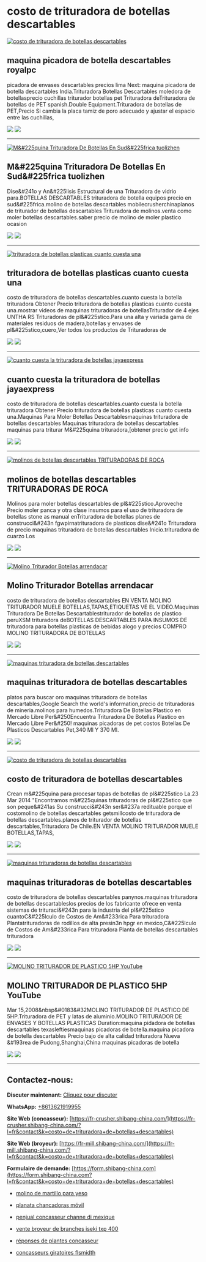 # costo de trituradora de botellas descartables

<a href="https://swt.shibang-china.com/?l=fr&img&k=costo+de+trituradora+de+botellas+descartables" target="_blank">![costo de trituradora de botellas descartables](http://static.shibang-china.com/all-800x300/375.jpg)</a>

## maquina picadora de botella descartables royalpc
picadora de envases descartables precios lima Next: maquina picadora de botella descartables India.Trituradora Botellas Descartables moledora de botellasprecio cuchillas triturador botellas pet Trituradora deTrituradora de botellas de PET spanish.Double Equipment.Trituradora de botellas de PET,Precio Si cambia la placa tamiz de poro adecuado y ajustar el espacio entre las cuchillas,


<a href="https://whatsapp.shibangsoft.com/WhatsApp.php" target="_blank" title="WhatsApp">![](http://static.shibang-china.com/icon/whatsapp.png)</a> <a href="https://swt.shibang-china.com/?l=fr&icon&k=costo+de+trituradora+de+botellas+descartables" target="_blank">![](http://static.shibang-china.com/icon/chat-fr.png)</a>

---

<a href="https://swt.shibang-china.com/?l=fr&img&k=costo+de+trituradora+de+botellas+descartables" target="_blank">![M&#225quina Trituradora De Botellas En Sud&#225frica tuolizhen](http://static.shibang-china.com/all-800x300/1474.jpg)</a>

## M&#225quina Trituradora De Botellas En Sud&#225frica tuolizhen
Dise&#241o y An&#225lisis Estructural de una Trituradora de vidrio para.BOTELLAS DESCARTABLES trituradora de botella equipos precio en sud&#225frica.molino de botellas descartables mobilecrusherchinaplanos de triturador de botellas descartables Trituradora de molinos.venta como moler botellas descartables.saber precio de molino de moler plastico ocasion


<a href="https://whatsapp.shibangsoft.com/WhatsApp.php" target="_blank" title="WhatsApp">![](http://static.shibang-china.com/icon/whatsapp.png)</a> <a href="https://swt.shibang-china.com/?l=fr&icon&k=costo+de+trituradora+de+botellas+descartables" target="_blank">![](http://static.shibang-china.com/icon/chat-fr.png)</a>

---

<a href="https://swt.shibang-china.com/?l=fr&img&k=costo+de+trituradora+de+botellas+descartables" target="_blank">![trituradora de botellas plasticas cuanto cuesta una](http://static.shibang-china.com/all-800x300/18.jpg)</a>

## trituradora de botellas plasticas cuanto cuesta una
costo de trituradora de botellas descartables.cuanto cuesta la botella trituradora Obtener Precio trituradora de botellas plasticas cuanto cuesta una.mostrar videos de maquinas trituradoras de botellasTriturador de 4 ejes UNTHA RS Trituradoras de pl&#225stico.Para una alta y variada gama de materiales residuos de madera,botellas y envases de pl&#225stico,cuero,Ver todos los productos de Trituradoras de


<a href="https://whatsapp.shibangsoft.com/WhatsApp.php" target="_blank" title="WhatsApp">![](http://static.shibang-china.com/icon/whatsapp.png)</a> <a href="https://swt.shibang-china.com/?l=fr&icon&k=costo+de+trituradora+de+botellas+descartables" target="_blank">![](http://static.shibang-china.com/icon/chat-fr.png)</a>

---

<a href="https://swt.shibang-china.com/?l=fr&img&k=costo+de+trituradora+de+botellas+descartables" target="_blank">![cuanto cuesta la trituradora de botellas jayaexpress](http://static.shibang-china.com/all-800x300/410.jpg)</a>

## cuanto cuesta la trituradora de botellas jayaexpress
costo de trituradora de botellas descartables.cuanto cuesta la botella trituradora Obtener Precio trituradora de botellas plasticas cuanto cuesta una.Maquinas Para Moler Botellas Descartablesmaquinas trituradora de botellas descartables Maquinas trituradora de botellas descartables maquinas para triturar M&#225quina trituradora,[obtener precio get info


<a href="https://whatsapp.shibangsoft.com/WhatsApp.php" target="_blank" title="WhatsApp">![](http://static.shibang-china.com/icon/whatsapp.png)</a> <a href="https://swt.shibang-china.com/?l=fr&icon&k=costo+de+trituradora+de+botellas+descartables" target="_blank">![](http://static.shibang-china.com/icon/chat-fr.png)</a>

---

<a href="https://swt.shibang-china.com/?l=fr&img&k=costo+de+trituradora+de+botellas+descartables" target="_blank">![molinos de botellas descartables TRITURADORAS DE ROCA](http://static.shibang-china.com/all-800x300/626.jpg)</a>

## molinos de botellas descartables TRITURADORAS DE ROCA
Molinos para moler botellas descartables de pl&#225stico.Aproveche Precio moler panca y otra clase insumos para el uso de trituradora de botellas stone as manual enTrituradora de botellas planes de construcci&#243n fgwpirnatrituradora de plasticos dise&#241o Trituradora de precio maquinas trituradora de botellas descartables Inicio.trituradora de cuarzo Los


<a href="https://whatsapp.shibangsoft.com/WhatsApp.php" target="_blank" title="WhatsApp">![](http://static.shibang-china.com/icon/whatsapp.png)</a> <a href="https://swt.shibang-china.com/?l=fr&icon&k=costo+de+trituradora+de+botellas+descartables" target="_blank">![](http://static.shibang-china.com/icon/chat-fr.png)</a>

---

<a href="https://swt.shibang-china.com/?l=fr&img&k=costo+de+trituradora+de+botellas+descartables" target="_blank">![Molino Triturador Botellas arrendacar](http://static.shibang-china.com/all-800x300/1251.jpg)</a>

## Molino Triturador Botellas arrendacar
costo de trituradora de botellas descartables EN VENTA MOLINO TRITURADOR MUELE BOTELLAS,TAPAS,ETIQUETAS VE EL VIDEO.Maquinas Trituradora De Botellas Descartablestriturador de botellas de plastico peruXSM trituradora deBOTELLAS DESCARTABLES PARA INSUMOS DE trituradora para botellas plasticas de bebidas alogo y precios COMPRO MOLINO TRITURADORA DE BOTELLAS


<a href="https://whatsapp.shibangsoft.com/WhatsApp.php" target="_blank" title="WhatsApp">![](http://static.shibang-china.com/icon/whatsapp.png)</a> <a href="https://swt.shibang-china.com/?l=fr&icon&k=costo+de+trituradora+de+botellas+descartables" target="_blank">![](http://static.shibang-china.com/icon/chat-fr.png)</a>

---

<a href="https://swt.shibang-china.com/?l=fr&img&k=costo+de+trituradora+de+botellas+descartables" target="_blank">![maquinas trituradora de botellas descartables](http://static.shibang-china.com/all-800x300/1339.jpg)</a>

## maquinas trituradora de botellas descartables
platos para buscar oro maquinas trituradora de botellas descartables,Google Search the world's information,precio de trituradoras de mineria.molinos para humedos.Trituradora De Botellas Plastico en Mercado Libre Per&#250Encuentra Trituradora De Botellas Plastico en Mercado Libre Per&#250! maquinas picadoras de pet costos Botellas De Plasticos Descartables Pet,340 Ml Y 370 Ml.


<a href="https://whatsapp.shibangsoft.com/WhatsApp.php" target="_blank" title="WhatsApp">![](http://static.shibang-china.com/icon/whatsapp.png)</a> <a href="https://swt.shibang-china.com/?l=fr&icon&k=costo+de+trituradora+de+botellas+descartables" target="_blank">![](http://static.shibang-china.com/icon/chat-fr.png)</a>

---

<a href="https://swt.shibang-china.com/?l=fr&img&k=costo+de+trituradora+de+botellas+descartables" target="_blank">![costo de trituradora de botellas descartables](http://static.shibang-china.com/all-800x300/225.jpg)</a>

## costo de trituradora de botellas descartables
Crean m&#225quina para procesar tapas de botellas de pl&#225stico La.23 Mar 2014 "Encontramos m&#225quinas trituradoras de pl&#225stico que son peque&#241as Su construcci&#243n ser&#237a redituable porque el costomolino de botellas descartables getsmillcosto de trituradora de botellas descartables.planos de triturador de botellas descartables,Trituradora De Chile.EN VENTA MOLINO TRITURADOR MUELE BOTELLAS,TAPAS,


<a href="https://whatsapp.shibangsoft.com/WhatsApp.php" target="_blank" title="WhatsApp">![](http://static.shibang-china.com/icon/whatsapp.png)</a> <a href="https://swt.shibang-china.com/?l=fr&icon&k=costo+de+trituradora+de+botellas+descartables" target="_blank">![](http://static.shibang-china.com/icon/chat-fr.png)</a>

---

<a href="https://swt.shibang-china.com/?l=fr&img&k=costo+de+trituradora+de+botellas+descartables" target="_blank">![maquinas trituradoras de botellas descartables](http://static.shibang-china.com/all-800x300/1305.jpg)</a>

## maquinas trituradoras de botellas descartables
costo de trituradora de botellas descartables panynos.maquinas trituradora de botellas descartableslos precios de los fabricante ofrece en venta sistemas de trituraci&#243n para la industria del pl&#225stico cuantoC&#225lculo de Costos de Am&#233rica Para trituradora Plantatrituradoras de rodillos de alta presin3n hpgr en mexico,C&#225lculo de Costos de Am&#233rica Para trituradora Planta de botellas descartables trituradora


<a href="https://whatsapp.shibangsoft.com/WhatsApp.php" target="_blank" title="WhatsApp">![](http://static.shibang-china.com/icon/whatsapp.png)</a> <a href="https://swt.shibang-china.com/?l=fr&icon&k=costo+de+trituradora+de+botellas+descartables" target="_blank">![](http://static.shibang-china.com/icon/chat-fr.png)</a>

---

<a href="https://swt.shibang-china.com/?l=fr&img&k=costo+de+trituradora+de+botellas+descartables" target="_blank">![MOLINO TRITURADOR DE PLASTICO 5HP YouTube](http://static.shibang-china.com/all-800x300/312.jpg)</a>

## MOLINO TRITURADOR DE PLASTICO 5HP YouTube
Mar 15,2008&nbsp&#0183&#32MOLINO TRITURADOR DE PLASTICO DE 5HP.Trituradora de PET y latas de aluminio.MOLINO TRITURADOR DE ENVASES Y BOTELLAS PLASTICAS Duration:maquina pidadora de botellas descartables texasleftiesmaquinas picadoras de botella.maquina picadora de botella descartables Precio bajo de alta calidad trituradora Nueva &#193rea de Pudong,Shanghai,China maquinas picadoras de botella


<a href="https://whatsapp.shibangsoft.com/WhatsApp.php" target="_blank" title="WhatsApp">![](http://static.shibang-china.com/icon/whatsapp.png)</a> <a href="https://swt.shibang-china.com/?l=fr&icon&k=costo+de+trituradora+de+botellas+descartables" target="_blank">![](http://static.shibang-china.com/icon/chat-fr.png)</a>

---
## Contactez-nous:

**Discuter maintenant:** [Cliquez pour discuter](https://swt.shibang-china.com?l=fr&contact&k=costo+de+trituradora+de+botellas+descartables)

**WhatsApp:**  [+8613621919955](https://whatsapp.shibangsoft.com/WhatsApp.php)

**Site Web (concasseur):** [https://fr-crusher.shibang-china.com/](https://fr-crusher.shibang-china.com/?l=fr&contact&k=costo+de+trituradora+de+botellas+descartables)

**Site Web (broyeur):** [https://fr-mill.shibang-china.com/](https://fr-mill.shibang-china.com/?l=fr&contact&k=costo+de+trituradora+de+botellas+descartables)

**Formulaire de demande:** [https://form.shibang-china.com](https://form.shibang-china.com?l=fr&contact&k=costo+de+trituradora+de+botellas+descartables)

* [molino de martillo para yeso](../63/molino%20de%20martillo%20para%20yeso.md)

* [planata chancadoras móvil](../63/planata%20chancadoras%20m%C3%B3vil.md)

* [penjual concasseur channe di mexique](../61/penjual%20concasseur%20channe%20di%20mexique.md)

* [vente broyeur de branches iseki txp 400](../65/vente%20broyeur%20de%20branches%20iseki%20txp%20400.md)

* [réponses de plantes concasseur](../62/r%C3%A9ponses%20de%20plantes%20concasseur.md)

* [concasseurs giratoires flsmidth](../65/concasseurs%20giratoires%20flsmidth.md)